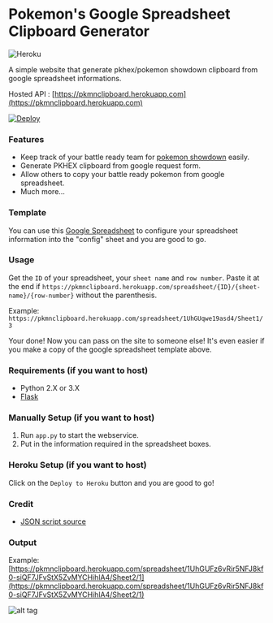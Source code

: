 # Pokemon's Google Spreadsheet Clipboard Generator

![Heroku](http://heroku-badge.herokuapp.com/?app=pkmnclipboard&style=flat&svg=1)

A simple website that generate pkhex/pokemon showdown clipboard from google spreadsheet informations.

Hosted API : [https://pkmnclipboard.herokuapp.com](https://pkmnclipboard.herokuapp.com) 

[![Deploy](https://www.herokucdn.com/deploy/button.svg)](https://heroku.com/deploy)

### Features
- Keep track of your battle ready team for [pokemon showdown](http://pokemonshowdown.com/) easily.
- Generate PKHEX clipboard from google request form.
- Allow others to copy your battle ready pokemon from google spreadsheet.
- Much more...


### Template
You can use this [Google Spreadsheet](https://docs.google.com/spreadsheets/d/1UhGUFz6vRir5NFJ8kf0-siQF7JFvStX5ZvMYCHihlA4/edit?usp=sharing) to configure your spreadsheet information into the "config" sheet and you are good to go.


### Usage
Get the `ID` of your spreadsheet, your `sheet name` and `row number`. Paste it at the end if `https://pkmnclipboard.herokuapp.com/spreadsheet/{ID}/{sheet-name}/{row-number}` without the parenthesis.

Example: `https://pkmnclipboard.herokuapp.com/spreadsheet/1UhGUqwe19asd4/Sheet1/3`

Your done! Now you can pass on the site to someone else! It's even easier if you make a copy of the google spreadsheet template above.

### Requirements (if you want to host)
- Python 2.X or 3.X
- [Flask](http://flask.pocoo.org/)

### Manually Setup (if you want to host)
1. Run `app.py` to start the webservice.
2. Put in the information required in the spreadsheet boxes.

### Heroku Setup (if you want to host)
Click on the `Deploy to Heroku` button and you are good to go!

### Credit
- [JSON script source](https://script.google.com/d/143u0RLuppsmYJ0B3wzo6i0jZYSfIFV2NLJMHPM-Sqczpr9bLwdffc-Wx/edit?usp=sharing)

### Output
Example: [https://pkmnclipboard.herokuapp.com/spreadsheet/1UhGUFz6vRir5NFJ8kf0-siQF7JFvStX5ZvMYCHihlA4/Sheet2/1](https://pkmnclipboard.herokuapp.com/spreadsheet/1UhGUFz6vRir5NFJ8kf0-siQF7JFvStX5ZvMYCHihlA4/Sheet2/1)

![alt tag](https://raw.githubusercontent.com/N3evin/pkhex-spreadsheet/master/output.PNG)